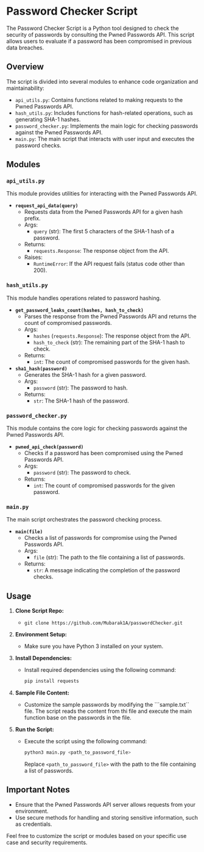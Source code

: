 # Password Checker Script

The Password Checker Script is a Python tool designed to check the security of passwords by consulting the Pwned Passwords API. This script allows users to evaluate if a password has been compromised in previous data breaches.

## Overview

The script is divided into several modules to enhance code organization and maintainability:

- `api_utils.py`: Contains functions related to making requests to the Pwned Passwords API.
- `hash_utils.py`: Includes functions for hash-related operations, such as generating SHA-1 hashes.
- `password_checker.py`: Implements the main logic for checking passwords against the Pwned Passwords API.
- `main.py`: The main script that interacts with user input and executes the password checks.

## Modules

### `api_utils.py`

This module provides utilities for interacting with the Pwned Passwords API.

- **`request_api_data(query)`**
  - Requests data from the Pwned Passwords API for a given hash prefix.
  - Args:
    - `query` (str): The first 5 characters of the SHA-1 hash of a password.
  - Returns:
    - `requests.Response`: The response object from the API.
  - Raises:
    - `RuntimeError`: If the API request fails (status code other than 200).

### `hash_utils.py`

This module handles operations related to password hashing.

- **`get_password_leaks_count(hashes, hash_to_check)`**
  - Parses the response from the Pwned Passwords API and returns the count of compromised passwords.
  - Args:
    - `hashes` (`requests.Response`): The response object from the API.
    - `hash_to_check` (str): The remaining part of the SHA-1 hash to check.
  - Returns:
    - `int`: The count of compromised passwords for the given hash.
- **`sha1_hash(password)`**
  - Generates the SHA-1 hash for a given password.
  - Args:
    - `password` (str): The password to hash.
  - Returns:
    - `str`: The SHA-1 hash of the password.

### `password_checker.py`

This module contains the core logic for checking passwords against the Pwned Passwords API.

- **`pwned_api_check(password)`**
  - Checks if a password has been compromised using the Pwned Passwords API.
  - Args:
    - `password` (str): The password to check.
  - Returns:
    - `int`: The count of compromised passwords for the given password.

### `main.py`

The main script orchestrates the password checking process.

- **`main(file)`**
  - Checks a list of passwords for compromise using the Pwned Passwords API.
  - Args:
    - `file` (str): The path to the file containing a list of passwords.
  - Returns:
    - `str`: A message indicating the completion of the password checks.

## Usage

1. **Clone Script Repo:**
   - ```git clone https://github.com/Mubarak1A/passwordChecker.git```

2. **Environment Setup:**
   - Make sure you have Python 3 installed on your system.

3. **Install Dependencies:**
   - Install required dependencies using the following command:

     ```bash
     pip install requests
     ```

4. **Sample File Content:**
   - Customize the sample passwords by modifying the ```sample.txt`` file. The script reads the content from thi
     file and execute the main function base on the passwords in the file.

5. **Run the Script:**
   - Execute the script using the following command:

     ```bash
     python3 main.py <path_to_password_file>
     ```

     Replace `<path_to_password_file>` with the path to the file containing a list of passwords.

## Important Notes

- Ensure that the Pwned Passwords API server allows requests from your environment.
- Use secure methods for handling and storing sensitive information, such as credentials.

Feel free to customize the script or modules based on your specific use case and security requirements.
